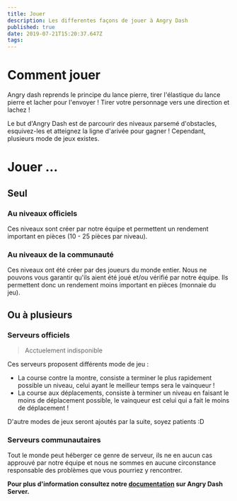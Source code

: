 ```yaml
---
title: Jouer
description: Les differentes façons de jouer à Angry Dash
published: true
date: 2019-07-21T15:20:37.647Z
tags: 
---
```


# Comment jouer
Angry dash reprends le principe du lance pierre, tirer l'élastique du lance pierre et lacher pour l'envoyer !
Tirer votre personnage vers une direction et lachez !

Le but d'Angry Dash est de parcourir des niveaux parsemé d'obstacles, esquivez-les et atteignez la ligne d'arivée pour gagner !
Cependant, plusieurs mode de jeux existes.

# Jouer ...
## Seul
### Au niveaux officiels
Ces niveaux sont créer par notre équipe et permettent un rendement important en pièces (10 - 25 pièces par niveau). 

### Au niveaux de la communauté
Ces niveaux ont été créer par des joueurs du monde entier. Nous ne pouvons vous garantir qu'ils aient été joué et/ou vérifié par notre équipe. Ils permettent donc un rendement moins important en pièces (monnaie du jeu). 


## Ou à plusieurs
### Serveurs officiels
> Acctuelement indisponible

Ces serveurs proposent différents mode de jeu :
* La course contre la montre, consiste a terminer le plus rapidement possible un niveau, celui ayant le meilleur temps sera le vainqueur !
* La course aux déplacements, consiste à terminer un niveau en faisant le moins de déplacement possible, le vainqueur est celui qui a fait le moins de déplacement !

D'autre modes de jeux seront ajoutés par la suite, soyez patients :D
### Serveurs communautaires
Tout le monde peut héberger ce genre de serveur, ils ne en aucun cas approuvé par notre équipe et nous ne sommes en aucune circonstance responsable des problèmes que vous pourriez y rencontrer.

**Pour plus d'information consultez notre [documentation](/fr-fr/angry-dash/summary#angry-dash-server) sur Angry Dash Server.**